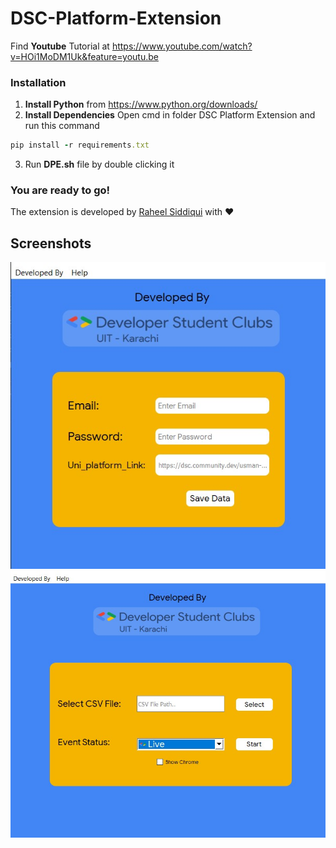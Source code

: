 # DSC-Platform-Extension
Find **Youtube** Tutorial at
https://www.youtube.com/watch?v=HOi1MoDM1Uk&feature=youtu.be
### Installation
1) **Install Python** from https://www.python.org/downloads/
2) **Install Dependencies**
Open cmd in folder DSC Platform Extension and run this command
```ruby
pip install -r requirements.txt
```
3) Run **DPE.sh** file by double clicking it
### You are ready to go!
The extension is developed by [Raheel Siddiqui](https://github.com/rawheel) with :heart:

## Screenshots
![](screenshots/login.jpg) 
![](screenshots/main_window.jpg)
